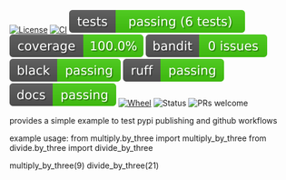 
[![License](https://img.shields.io/github/license/k4144/pypi_packaging_turorial)](https://github.com/k4144/pypi_packaging_turorial/blob/main/LICENSE)
[![CI](https://github.com/k4144/pypi_packaging_turorial/actions/workflows/project-ci.yml/badge.svg)](https://github.com)
[![Tests](./badges/tests.svg)](https://docs.pytest.org/en/stable/)
[![Coverage](./badges/coverage.svg)](https://docs.pytest.org/en/stable/)
[![Bandit](./badges/bandit.svg)](https://bandit.readthedocs.io/en/latest/)
[![Black](./badges/black.svg)](https://pypi.org/project/black/)
[![Ruff](./badges/ruff.svg)](https://pypi.org/project/ruff/)
[![Docs](./badges/docs.svg)](https://www.sphinx-doc.org/en/master/usage/quickstart.html)
[![Wheel](https://img.shields.io/pypi/wheel/pytonb)](https://pypi.org/project/pytonb/)
![Status](https://img.shields.io/badge/status-beta-blue)
![PRs welcome](https://img.shields.io/badge/PRs-welcome-brightgreen)

provides a simple example to test pypi publishing and github workflows


example usage:
from multiply.by_three import multiply_by_three
from divide.by_three import divide_by_three

multiply_by_three(9)
divide_by_three(21)
